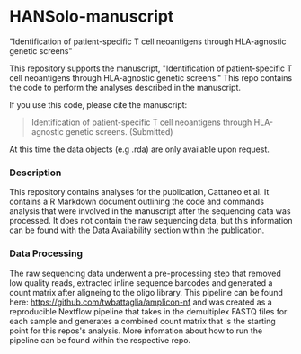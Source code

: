 # HANSolo-manuscript
"Identification of patient-specific T cell neoantigens through HLA-agnostic genetic screens"

This repository supports the manuscript, "Identification of patient-specific T cell neoantigens through HLA-agnostic genetic screens." This repo contains the code to perform the analyses described in the manuscript.

If you use this code, please cite the manuscript:

>  Identification of patient-specific T cell neoantigens through HLA-agnostic genetic screens. (Submitted)

At this time the data objects (e.g .rda) are only available upon request.


### Description
This repository contains analyses for the publication, Cattaneo et al. It contains a R Markdown document outlining the code and commands analysis that were involved in the manuscript after the sequencing data was processed. It does not contain the raw sequencing data, but this information can be found with the Data Availability section within the publication. 

### Data Processing
The raw sequencing data underwent a pre-processing step that removed low quality reads, extracted inline sequence barcodes and generated a count matrix after aligneing to the oligo library. This pipeline can be found here: https://github.com/twbattaglia/amplicon-nf and was created as a reproducible Nextflow pipeline that takes in the demultiplex FASTQ files for each sample and generates a combined count matrix that is the starting point for this repos's analysis. More infomation about how to run the pipeline can be found within the respective repo.







